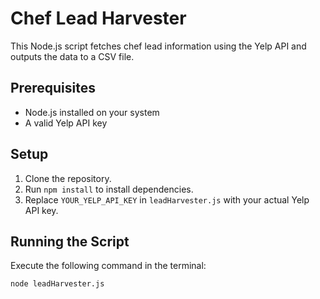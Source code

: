 # Chef Lead Harvester

This Node.js script fetches chef lead information using the Yelp API and outputs the data to a CSV file.

## Prerequisites
- Node.js installed on your system
- A valid Yelp API key

## Setup
1. Clone the repository.
2. Run `npm install` to install dependencies.
3. Replace `YOUR_YELP_API_KEY` in `leadHarvester.js` with your actual Yelp API key.

## Running the Script
Execute the following command in the terminal:

```bash
node leadHarvester.js